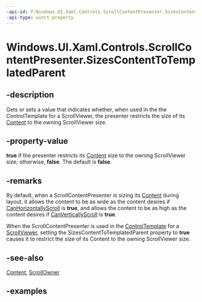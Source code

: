 ```yaml
---
-api-id: P:Windows.UI.Xaml.Controls.ScrollContentPresenter.SizesContentToTemplatedParent
-api-type: winrt property
---
```


<!-- Property syntax.
public bool SizesContentToTemplatedParent { get;  set; }
-->

# Windows.UI.Xaml.Controls.ScrollContentPresenter.SizesContentToTemplatedParent

## -description

Gets or sets a value that indicates whether, when used in the the ControlTemplate for a ScrollViewer, the presenter restricts the size of its [Content](contentpresenter_content.md) to the owning ScrollViewer size.

## -property-value

**true** if the presenter restricts its [Content](contentpresenter_content.md) size to the owning ScrollViewer size; otherwise, **false**. The default is **false**.

## -remarks

By default, when a ScrollContentPresenter is sizing its [Content](contentpresenter_content.md) during layout, it allows the content to be as wide as the content desires if [CanHorizontallyScroll](scrollcontentpresenter_canhorizontallyscroll.md) is **true**, and allows the content to be as high as the content desires if [CanVerticallyScroll](scrollcontentpresenter_canverticallyscroll.md) is **true**.

When the ScrollContentPresenter is used in the [ControlTemplate](controltemplate.md) for a [ScrollViewer](scrollviewer.md), setting the SizesContentToTemplatedParent property to **true** causes it to restrict the size of its Content to the owning ScrollViewer size.

## -see-also

[Content](contentpresenter_content.md), [ScrollOwner](scrollcontentpresenter_scrollowner.md)

## -examples

